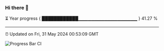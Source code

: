 ### Hi there 👋

⏳ Year progress { ████████████▁▁▁▁▁▁▁▁▁▁▁▁▁▁▁▁▁▁ } 41.27 %

---

⏰ Updated on Fri, 31 May 2024 00:53:09 GMT

![Progress Bar CI](https://github.com/liununu/liununu/workflows/Progress%20Bar%20CI/badge.svg)
